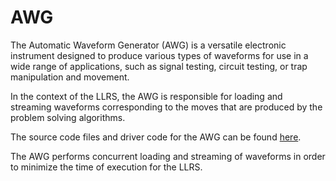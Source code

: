 # AWG
The Automatic Waveform Generator (AWG) is a versatile electronic instrument designed to produce various types of waveforms for use in a wide range of applications, such as signal testing, circuit testing, or trap manipulation and movement. 

In the context of the LLRS, the AWG is responsible for loading and streaming waveforms corresponding to the moves that are produced by the problem solving algorithms. 

The source code files and driver code for the AWG can be found [here](https://github.com/TQT-RAAQS/LLRS/tree/main/modules/awg).


The AWG performs concurrent loading and streaming of waveforms in order to minimize the time of execution for the LLRS. 